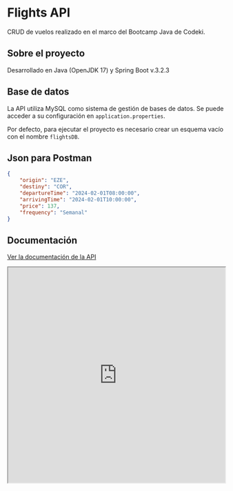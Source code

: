
# Flights API

CRUD de vuelos realizado en el marco del Bootcamp Java de Codeki.


## Sobre el proyecto

Desarrollado en Java (OpenJDK 17) y Spring Boot v.3.2.3

## Base de datos

La API utiliza MySQL como sistema de gestión de bases de datos. Se puede acceder a su configuración en `application.properties`.

Por defecto, para ejecutar el proyecto es necesario crear un esquema vacío con el nombre `flightsDB`.


## Json para Postman

```json
{
    "origin": "EZE",
    "destiny": "COR",
    "departureTime": "2024-02-01T08:00:00",
    "arrivingTime": "2024-02-01T10:00:00",
    "price": 137,
    "frequency": "Semanal"
}
```

## Documentación
[Ver la documentación de la API](/src/main/resources/swagger.yaml)

<iframe width="100%" height="500px" src="https://petstore.swagger.io/?url=https://raw.githubusercontent.com/irinaponzi/flightsAPI/main/src/main/resources/swagger.yaml"></iframe>




